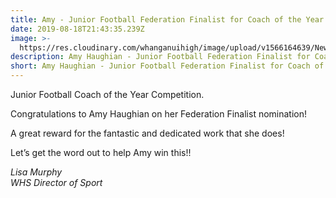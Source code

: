 ```yaml
---
title: Amy - Junior Football Federation Finalist for Coach of the Year!
date: 2019-08-18T21:43:35.239Z
image: >-
  https://res.cloudinary.com/whanganuihigh/image/upload/v1566164639/News/Amy-Haughian-nominaton-for-coach-of-year.August-2019.jpg
description: Amy Haughian - Junior Football Federation Finalist for Coach of the Year
short: Amy Haughian - Junior Football Federation Finalist for Coach of the Year
---
```

Junior Football Coach of the Year Competition.

Congratulations to Amy Haughian on her Federation Finalist nomination! 

A great reward for the fantastic and dedicated work that she does! 

Let’s get the word out to help Amy win this!!

_Lisa Murphy  
WHS Director of Sport_

